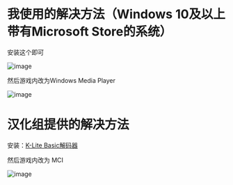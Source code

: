 # 我使用的解决方法（Windows 10及以上带有Microsoft Store的系统）

安装这个即可

![image](https://eo-r2.2x.nz/myblog/img/bafkreieb2qknggudxx7sc723jheso6grhgemznjqb5n6yqwsrvgqkqn4ba.png)

然后游戏内改为Windows Media Player

![image](https://eo-r2.2x.nz/myblog/img/bafkreihujn3jctibvixv4trpsu5j4d2v7de2ibzea6xe6pzmithymffpqu.png)

# 汉化组提供的解决方法

安装：[K-Lite Basic解码器](https://www.codecguide.com/download_k-lite_codec_pack_basic.htm)

然后游戏内改为 MCI

![image](https://eo-r2.2x.nz/myblog/img/bafkreic7a3tnnoxyn646tzy35nec2oioz4ktffuizb5ge67ibww5ntnmpq.png)
